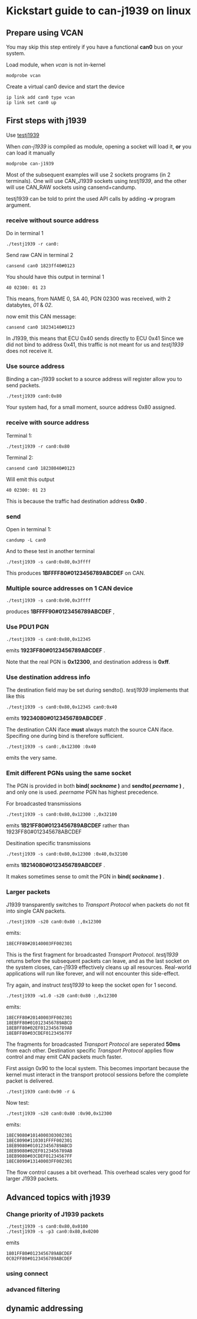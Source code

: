 # Kickstart guide to can-j1939 on linux

## Prepare using VCAN

You may skip this step entirely if you have a functional
**can0** bus on your system.

Load module, when *vcan* is not in-kernel

	modprobe vcan

Create a virtual can0 device and start the device

	ip link add can0 type vcan
	ip link set can0 up

## First steps with j1939

Use [testj1939](testj1939.c)

When *can-j1939* is compiled as module, opening a socket will load it,
__or__ you can load it manually

	modprobe can-j1939

Most of the subsequent examples will use 2 sockets programs (in 2 terminals).
One will use CAN_J1939 sockets using *testj1939*,
and the other will use CAN_RAW sockets using cansend+candump.

testj1939 can be told to print the used API calls by adding **-v** program argument.

### receive without source address

Do in terminal 1

	./testj1939 -r can0:

Send raw CAN in terminal 2

	cansend can0 1823ff40#0123

You should have this output in terminal 1

	40 02300: 01 23

This means, from NAME 0, SA 40, PGN 02300 was received,
with 2 databytes, *01* & *02*.

now emit this CAN message:

	cansend can0 18234140#0123

In J1939, this means that ECU 0x40 sends directly to ECU 0x41
Since we did not bind to address 0x41, this traffic
is not meant for us and *testj1939* does not receive it.

### Use source address

Binding a can-j1939 socket to a source address will register
allow you to send packets.

	./testj1939 can0:0x80

Your system had, for a small moment, source address 0x80 assigned.

### receive with source address

Terminal 1:

	./testj1939 -r can0:0x80

Terminal 2:

	cansend can0 18238040#0123

Will emit this output

	40 02300: 01 23

This is because the traffic had destination address __0x80__ .

### send

Open in terminal 1:

	candump -L can0

And to these test in another terminal

	./testj1939 -s can0:0x80,0x3ffff

This produces **1BFFFF80#0123456789ABCDEF** on CAN.

### Multiple source addresses on 1 CAN device

	./testj1939 -s can0:0x90,0x3ffff

produces **1BFFFF90#0123456789ABCDEF** ,

### Use PDU1 PGN

	./testj1939 -s can0:0x80,0x12345

emits **1923FF80#0123456789ABCDEF** .

Note that the real PGN is **0x12300**, and destination address is **0xff**.

### Use destination address info

The destination field may be set during sendto().
*testj1939* implements that like this

	./testj1939 -s can0:0x80,0x12345 can0:0x40

emits **19234080#0123456789ABCDEF** .

The destination CAN iface __must__ always match the source CAN iface.
Specifing one during bind is therefore sufficient.

	./testj1939 -s can0:,0x12300 :0x40

emits the very same.

### Emit different PGNs using the same socket

The PGN is provided in both __bind( *sockname* )__ and
__sendto( *peername* )__ , and only one is used.
*peername* PGN has highest precedence.

For broadcasted transmissions

	./testj1939 -s can0:0x80,0x12300 :,0x32100

emits **1B21FF80#0123456789ABCDEF** rather than 1923FF80#012345678ABCDEF

Desitination specific transmissions

	./testj1939 -s can0:0x80,0x12300 :0x40,0x32100

emits **1B214080#0123456789ABCDEF** .

It makes sometimes sense to omit the PGN in __bind( *sockname* )__ .

### Larger packets

J1939 transparently switches to *Transport Protocol* when packets
do not fit into single CAN packets.

	./testj1939 -s20 can0:0x80 :,0x12300

emits:

	18ECFF80#20140003FF002301

This is the first fragment for broadcasted *Transport Protocol*.
_testj1939_ returns before the subsequent packets can leave, and
as the last socket on the system closes, can-j1939 effectively
cleans up all resources. Real-world applications will run like forever,
and will not encounter this side-effect.

Try again, and instruct _testj1939_ to keep the socket open for 1 second.

	./testj1939 -w1.0 -s20 can0:0x80 :,0x12300

emits:

	18ECFF80#20140003FF002301
	18EBFF80#010123456789ABCD
	18EBFF80#02EF0123456789AB
	18EBFF80#03CDEF01234567FF

The fragments for broadcasted *Transport Protocol* are seperated
__50ms__ from each other.
Destination specific *Transport Protocol* applies flow control
and may emit CAN packets much faster.

First assign 0x90 to the local system.
This becomes important because the kernel must interact in the
transport protocol sessions before the complete packet is delivered.

	./testj1939 can0:0x90 -r &

Now test:

	./testj1939 -s20 can0:0x80 :0x90,0x12300

emits:

	18EC9080#1014000303002301
	18EC8090#110301FFFF002301
	18EB9080#010123456789ABCD
	18EB9080#02EF0123456789AB
	18EB9080#03CDEF01234567FF
	18EC8090#13140003FF002301

The flow control causes a bit overhead.
This overhead scales very good for larger J1939 packets.

## Advanced topics with j1939

### Change priority of J1939 packets

	./testj1939 -s can0:0x80,0x0100
	./testj1939 -s -p3 can0:0x80,0x0200

emits

	1801FF80#0123456789ABCDEF
	0C02FF80#0123456789ABCDEF

### using connect

### advanced filtering

## dynamic addressing
